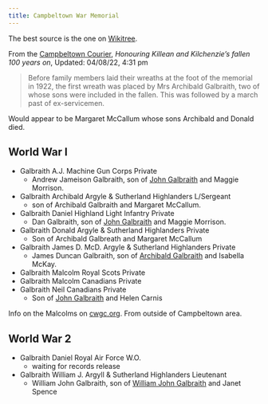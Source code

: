 ```yaml
---
title: Campbeltown War Memorial
---
```


The best source is the one on [Wikitree](https://www.wikitree.com/wiki/Space:Campbeltown_War_Memorial).


From the [Campbeltown Courier](https://www.campbeltowncourier.co.uk/2022/08/04/honouring-killean-and-kilchenzies-fallen-100-years-on/), *Honouring Killean and Kilchenzie’s fallen 100 years on*, Updated: 04/08/22, 4:31 pm

> Before family members laid their wreaths at the foot of the memorial in 1922, the first wreath was placed by Mrs Archibald Galbraith, two of whose sons were included in the fallen. This was followed by a march past of ex-servicemen.

Would appear to be Margaret McCallum whose sons Archibald and Donald died.

## World War I


- Galbraith A.J. Machine Gun Corps Private
    - Andrew Jameison Galbraith, son of [John Galbraith](/people/galbraith-john-1850-morrison.md) and Maggie Morrison.
- Galbraith Archibald Argyle & Sutherland Highlanders L/Sergeant
    - son of Archibald Galbraith and Margaret McCallum. 
- Galbraith Daniel Highland Light Infantry Private
    - Dan Galbraith, son of [John Galbraith](/people/galbraith-john-1850-morrison.md) and Maggie Morrison. 
- Galbraith Donald Argyle & Sutherland Highlanders Private
    - Son of Archibald Galbreath and Margaret McCallum
- Galbraith James D. McD. Argyle & Sutherland Highlanders Private
    - James Duncan Galbraith, son of [Archibald Galbraith](/people/galbraith-archibald-1865-mckay.md) and Isabella McKay. 
- Galbraith Malcolm Royal Scots Private
- Galbraith Malcolm Canadians Private
- Galbraith Neil Canadians Private
    - Son of [John Galbraith](/people/galbraith-john-1848-carnis.md) and Helen Carnis

Info on the Malcolms on [cwgc.org](https://www.cwgc.org/find-records/find-war-dead/search-results/?Surname=Galbraith&SurnameExact=true&Forename=Malcolm&ForenameExact=true&Initials=&ServiceNum=&Regiment=&CountryCommemoratedIn=null&Cemetery=&Unit=&Rank=&SecondaryRegiment=&AgeOfDeath=0&DateDeathFromDay=1&DateDeathFromMonth=January&DateDeathFromYear=&DateDeathToDay=1&DateDeathToMonth=January&DateDeathToYear=&DateOfDeath=&Honours=null&AdditionalInfo=).  From outside of Campbeltown area.

## World War 2

- Galbraith Daniel Royal Air Force W.O.
    - waiting for records release
- Galbraith William J. Argyll & Sutherland Highlanders Lieutenant
    - William John Galbraith, son of [William John Galbraith](/people/galbraith-william-john-1892-spence.md) and Janet Spence
